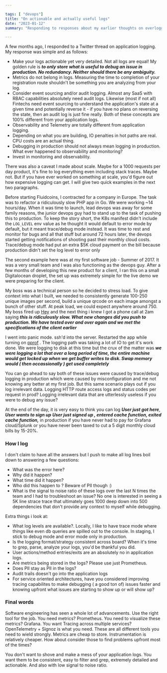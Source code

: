 ```yaml
---

tags: [ "devops"]
title: "On actionable and actually useful logs"
date: "2023-01-12"
summary: "Responding to responses about my earlier thoughts on overlogging"

---
```



A few months ago, I responded to a Twitter thread on application logging. My response was
simple and as follows:

- Make your logs actionable yet very detailed. Not all logs are equal! My golden
  rule is ___to only store what is useful to debug an issue in production. No redundancy. Neither should there be any ambiguity.___
- Metrics do not belong in logs. Measuring the time to completion of your
  registration route shouldn't be something you are analyzing from your log.
- Consider event sourcing and/or audit logging. Almost any SaaS with RBAC capabilities absolutely need audit
  logs. Likewise (most if not all) Fintechs need event sourcing to understand
  the application's state at a given time and potentially reverse it - if you
  have no plans on reversing the state, then an audit log is just fine really. Both of these
  concepts are 100% different from your application logs.
- Observability and Telemetry are totally different from application logging.
- Depending on what you are building, IO penalties in hot paths are real. CPU
  costs are an actual thing.
- Debugging in production should not always mean logging in production. What ever happened to
  observability and monitoring?
- Invest in monitoring and observability.

There was also a caveat I made about scale. Maybe for a 1000 requests per day
product, it's fine to log everything even including stack traces. Maybe not. But
if you have ever worked on something at scale, you'd figure out how expensive
logging can get. I will give two quick examples in the next two paragraphs.

Before starting Fluidcoins, I contracted for a company in Europe. The task was
to refactor a ridiculously slow PHP app in Go. We were working ~14 hours/day.
When it was time to launch, lead devops was away for some family reasons, the
junior devops guy had to stand up to the task of pushing this to production. To
keep the story short, the K8s manifest didn't include the `LOG_LEVEL` env value
as he thought it would default to error mode by default, but it meant
trace/debug mode instead. It was time to rest and monitor for
bugs and all that stuff but around 72 hours later, the devops started
getting notifications of shooting past their monthly cloud costs. Trace/debug
mode had put an extra $5K cloud payment on the bill because production didn't set the
log level to error only

The second example here was at my first software job - Summer of 2017. It was a
very small team and I was also functioning as the devops guy. After a few months of
developing this new product for a client, I ran this on a small Digitalocean droplet, the set
up was extremely simple for the live demo we were preparing for the client.

My boss was a technical person so he decided to stress load. To give context into
what I built, we needed to consistently generate 100-250 unique images per second,
build a unique qrcode on each image amongst a bunch of other stuff. At peak load, we could expect anywhere
around 750. My boss fired up [Hey](https://github.com/rakyll/hey) and
the next thing i knew I got a phone call at 2am saying ___this is ridiculously slow. What new changes did you push to production. We have tested over and over again and we met the specifications of the client earlier___

I went into panic mode. ssh'd into the server. Restarted the app while turning on [pprof](https://jvns.ca/blog/2017/09/24/profiling-go-with-pprof/)
. The logging path was taking a lot of IO to get it's work done. We were logging
to disk at this time but the crux of the matter was ___we were logging a lot that over a long period of time, the entire machine would get locked up when we get buffer writes to disk. Swap memory would ( then occassionally ) get used completely___

You can go ahead to say both of these issues were caused by trace/debug logging in
production which were caused by misconfiguration and me not knowing any better
at my first job. But this same scenario plays out if you log
irrelevant data. Logging HTTP route access logs and status codes per request in prod?
Logging irrelevant data that are utterlessly useless if you were to debug any issue?

At the end of the day, it is very easy to think you can log ___User just got here___,
___User wants to sign up___ ___User just signed up , entered cache function, exited cache function,___ in production if you have
never had to pay for Grafana cloud/Splunk or you have never been taxed to cut
a 5 digit monthly cloud bills by 15-20%.

### How I log

I don't claim to have all the answers but I push to make all log lines boil down to answering a few questions:

- What was the error here?
- Why did it happen?
- What time did it happen?
- Who did this happen to ? Beware of PII though :)
- What is the signal to noise ratio of these logs over the last N times the team
  and I had to troubleshoot an issue? No one is interested in seeing a 5K line strace trace that ultimately goes 1000 deep down into 500 dependencies that don't provide any context to myself while
debugging.

Extra things i look at:

- What log levels are available?. Locally, I like to have trace mode where things like
  even db queries are spilled out to the console. In staging, I stick to debug
  mode and error mode only in production.
- Is the logging format/strategy consistent across board? When it's time to grep, parse, analyze your
  logs, you'd be thankful you did.
- User actions/method entries/exits are an absolutely no in application logs.
- Are metrics being stored in the logs? Please use just Prometheus.
- Does PII stay as PII in the logs?
- Audit trails doesn't go into the application logs
- For service oriented architectures, have you considered improving tracing
  capabilites to make debugging ( a good ton of) issues faster and knowing
  upfront what issues are starting to show up or will show up?

### Final words

Software engineering has seen a whole lot of advancements. Use the right tool
for the job. You need metrics? Prometheus. You need to visualize these metrics?
Grafana. You want Tracing across multiple services? OpenTelemetry + Signoz is
what you need. These are all different tools you need to wield strongly. Metrics are cheap to
store. Instrumentation is relatively cheaper. How about consider those to find
problems upfront most of the times?

You don't want to shove and make a mess of your application logs.
You want them to be consistent, easy to filter and grep, extremely detailed and
actionable. And also with low signal to noise ratio.
